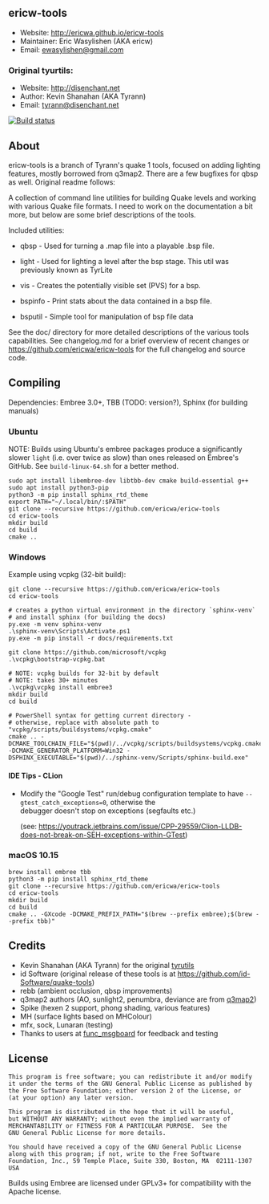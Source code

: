 ## ericw-tools
 - Website:         http://ericwa.github.io/ericw-tools
 - Maintainer:      Eric Wasylishen (AKA ericw)
 - Email:           ewasylishen@gmail.com

### Original tyurtils:

 - Website: http://disenchant.net
 - Author:  Kevin Shanahan (AKA Tyrann)
 - Email:   tyrann@disenchant.net

[![Build status](https://ci.appveyor.com/api/projects/status/7lpdcy7l3e840u70?svg=true)](https://ci.appveyor.com/project/EricWasylishen/ericw-tools)

## About

ericw-tools is a branch of Tyrann's quake 1 tools, focused on
adding lighting features, mostly borrowed from q3map2. There are a few
bugfixes for qbsp as well. Original readme follows:

A collection of command line utilities for building Quake levels and working
with various Quake file formats. I need to work on the documentation a bit
more, but below are some brief descriptions of the tools.

Included utilities:

 - qbsp    - Used for turning a .map file into a playable .bsp file.

 - light   - Used for lighting a level after the bsp stage. This util was previously known as TyrLite

 - vis     - Creates the potentially visible set (PVS) for a bsp.

 - bspinfo - Print stats about the data contained in a bsp file.

 - bsputil - Simple tool for manipulation of bsp file data

See the doc/ directory for more detailed descriptions of the various
tools capabilities.  See changelog.md for a brief overview of recent
changes or https://github.com/ericwa/ericw-tools for the full changelog and
source code.

## Compiling

Dependencies: Embree 3.0+, TBB (TODO: version?), Sphinx (for building manuals)

### Ubuntu

NOTE: Builds using Ubuntu's embree packages produce a significantly slower `light` (i.e. over twice as slow) than ones released on Embree's GitHub. See `build-linux-64.sh` for a better method. 

```
sudo apt install libembree-dev libtbb-dev cmake build-essential g++
sudo apt install python3-pip
python3 -m pip install sphinx_rtd_theme
export PATH="~/.local/bin/:$PATH"
git clone --recursive https://github.com/ericwa/ericw-tools
cd ericw-tools
mkdir build
cd build
cmake ..
```

### Windows

Example using vcpkg (32-bit build):

```
git clone --recursive https://github.com/ericwa/ericw-tools
cd ericw-tools

# creates a python virtual environment in the directory `sphinx-venv`
# and install sphinx (for building the docs)
py.exe -m venv sphinx-venv
.\sphinx-venv\Scripts\Activate.ps1
py.exe -m pip install -r docs/requirements.txt

git clone https://github.com/microsoft/vcpkg
.\vcpkg\bootstrap-vcpkg.bat

# NOTE: vcpkg builds for 32-bit by default
# NOTE: takes 30+ minutes
.\vcpkg\vcpkg install embree3
mkdir build
cd build

# PowerShell syntax for getting current directory -
# otherwise, replace with absolute path to "vcpkg/scripts/buildsystems/vcpkg.cmake"
cmake .. -DCMAKE_TOOLCHAIN_FILE="$(pwd)/../vcpkg/scripts/buildsystems/vcpkg.cmake" -DCMAKE_GENERATOR_PLATFORM=Win32 -DSPHINX_EXECUTABLE="$(pwd)/../sphinx-venv/Scripts/sphinx-build.exe"
```

#### IDE Tips - CLion

- Modify the "Google Test" run/debug configuration template to have `--gtest_catch_exceptions=0`, otherwise the  
  debugger doesn't stop on exceptions (segfaults etc.)

  (see: https://youtrack.jetbrains.com/issue/CPP-29559/Clion-LLDB-does-not-break-on-SEH-exceptions-within-GTest)

### macOS 10.15

```
brew install embree tbb
python3 -m pip install sphinx_rtd_theme
git clone --recursive https://github.com/ericwa/ericw-tools
cd ericw-tools
mkdir build
cd build
cmake .. -GXcode -DCMAKE_PREFIX_PATH="$(brew --prefix embree);$(brew --prefix tbb)"
```

## Credits

- Kevin Shanahan (AKA Tyrann) for the original [tyrutils](http://disenchant.net/utils)
- id Software (original release of these tools is at https://github.com/id-Software/quake-tools) 
- rebb (ambient occlusion, qbsp improvements)
- q3map2 authors (AO, sunlight2, penumbra, deviance are from [q3map2](https://github.com/TTimo/GtkRadiant/tree/master/tools/quake3/q3map2))
- Spike (hexen 2 support, phong shading, various features)
- MH (surface lights based on MHColour)
- mfx, sock, Lunaran (testing)
- Thanks to users at [func_msgboard](http://www.celephais.net/board/forum.php) for feedback and testing

## License

    This program is free software; you can redistribute it and/or modify
    it under the terms of the GNU General Public License as published by
    the Free Software Foundation; either version 2 of the License, or
    (at your option) any later version.

    This program is distributed in the hope that it will be useful,
    but WITHOUT ANY WARRANTY; without even the implied warranty of
    MERCHANTABILITY or FITNESS FOR A PARTICULAR PURPOSE.  See the
    GNU General Public License for more details.

    You should have received a copy of the GNU General Public License
    along with this program; if not, write to the Free Software
    Foundation, Inc., 59 Temple Place, Suite 330, Boston, MA  02111-1307  USA

Builds using Embree are licensed under GPLv3+ for compatibility with the
Apache license.
